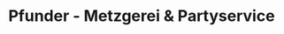 ---
title: "Pfunder - Metzgerei & Partyservice"
url: /neuenburg-am-rhein/pfunder-metzgerei-und-partyservice/
shop: Metzgerei
---